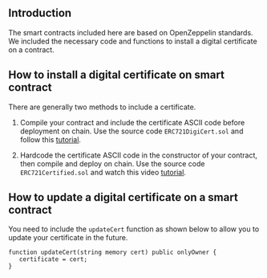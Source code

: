 ## Introduction
The smart contracts included here are based on OpenZeppelin standards. We included the necessary code and functions to install a digital certificate on a contract.

## How to install a digital certificate on smart contract
There are generally two methods to include a certificate.

1. Compile your contract and include the certificate ASCII code before deployment on chain.
Use the source code `ERC721DigiCert.sol` and follow this [tutorial](https://ztamp.io/install-digital-certificate-on-smart-contract). 

2. Hardcode the certificate ASCII code in the constructor of your contract, then compile and deploy on chain. 
Use the source code `ERC721Certified.sol` and watch this video [tutorial](https://www.youtube.com/watch?v=rswZenr2_TM).

## How to update a digital certificate on a smart contract
You need to include the `updateCert` function as shown below to allow you to update your certificate in the future. 

```
function updateCert(string memory cert) public onlyOwner {
   certificate = cert;
}
```
